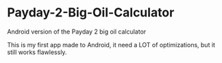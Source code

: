 # Payday-2-Big-Oil-Calculator
Android version of the Payday 2 big oil calculator

This is my first app made to Android, it need a LOT of optimizations, but it still works flawlessly.
